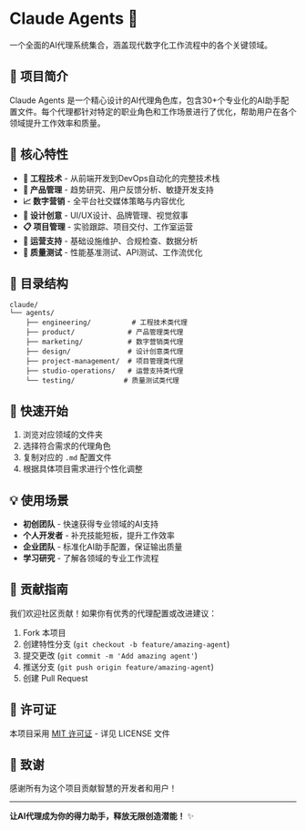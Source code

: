 # Claude Agents 🤖

一个全面的AI代理系统集合，涵盖现代数字化工作流程中的各个关键领域。

## 📖 项目简介

Claude Agents 是一个精心设计的AI代理角色库，包含30+个专业化的AI助手配置文件。每个代理都针对特定的职业角色和工作场景进行了优化，帮助用户在各个领域提升工作效率和质量。

## 🎯 核心特性

- **🔧 工程技术** - 从前端开发到DevOps自动化的完整技术栈
- **📱 产品管理** - 趋势研究、用户反馈分析、敏捷开发支持
- **📈 数字营销** - 全平台社交媒体策略与内容优化
- **🎨 设计创意** - UI/UX设计、品牌管理、视觉叙事
- **📋 项目管理** - 实验跟踪、项目交付、工作室运营
- **🔧 运营支持** - 基础设施维护、合规检查、数据分析
- **🧪 质量测试** - 性能基准测试、API测试、工作流优化

## 📁 目录结构

```
claude/
└── agents/
    ├── engineering/          # 工程技术类代理
    ├── product/             # 产品管理类代理
    ├── marketing/           # 数字营销类代理
    ├── design/              # 设计创意类代理
    ├── project-management/  # 项目管理类代理
    ├── studio-operations/   # 运营支持类代理
    └── testing/            # 质量测试类代理
```

## 🚀 快速开始

1. 浏览对应领域的文件夹
2. 选择符合需求的代理角色
3. 复制对应的 `.md` 配置文件
4. 根据具体项目需求进行个性化调整

## 💡 使用场景

- **初创团队** - 快速获得专业领域的AI支持
- **个人开发者** - 补充技能短板，提升工作效率
- **企业团队** - 标准化AI助手配置，保证输出质量
- **学习研究** - 了解各领域的专业工作流程

## 🤝 贡献指南

我们欢迎社区贡献！如果你有优秀的代理配置或改进建议：

1. Fork 本项目
2. 创建特性分支 (`git checkout -b feature/amazing-agent`)
3. 提交更改 (`git commit -m 'Add amazing agent'`)
4. 推送分支 (`git push origin feature/amazing-agent`)
5. 创建 Pull Request

## 📄 许可证

本项目采用 [MIT 许可证](LICENSE) - 详见 LICENSE 文件

## 🌟 致谢

感谢所有为这个项目贡献智慧的开发者和用户！

---

**让AI代理成为你的得力助手，释放无限创造潜能！** ✨
